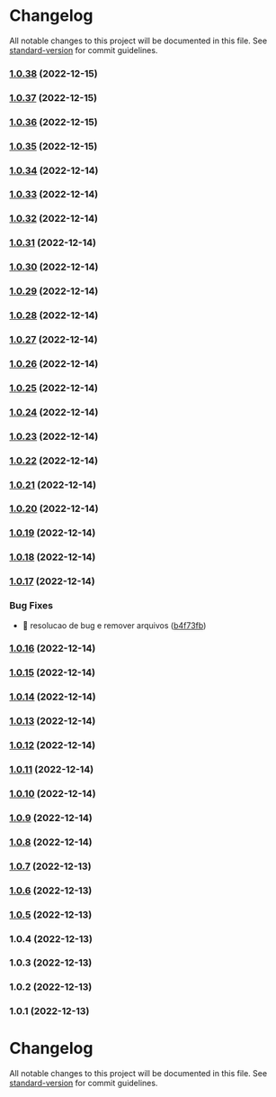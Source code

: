 # Changelog

All notable changes to this project will be documented in this file. See [standard-version](https://github.com/conventional-changelog/standard-version) for commit guidelines.

### [1.0.38](https://github.com/T-Terra/nlw_nodejs/compare/v1.0.37...v1.0.38) (2022-12-15)

### [1.0.37](https://github.com/T-Terra/nlw_nodejs/compare/v1.0.36...v1.0.37) (2022-12-15)

### [1.0.36](https://github.com/T-Terra/nlw_nodejs/compare/v1.0.35...v1.0.36) (2022-12-15)

### [1.0.35](https://github.com/T-Terra/nlw_nodejs/compare/v1.0.34...v1.0.35) (2022-12-15)

### [1.0.34](https://github.com/T-Terra/nlw_nodejs/compare/v1.0.33...v1.0.34) (2022-12-14)

### [1.0.33](https://github.com/T-Terra/nlw_nodejs/compare/v1.0.32...v1.0.33) (2022-12-14)

### [1.0.32](https://github.com/T-Terra/nlw_nodejs/compare/v1.0.31...v1.0.32) (2022-12-14)

### [1.0.31](https://github.com/T-Terra/nlw_nodejs/compare/v1.0.30...v1.0.31) (2022-12-14)

### [1.0.30](https://github.com/T-Terra/nlw_nodejs/compare/v1.0.29...v1.0.30) (2022-12-14)

### [1.0.29](https://github.com/T-Terra/nlw_nodejs/compare/v1.0.28...v1.0.29) (2022-12-14)

### [1.0.28](https://github.com/T-Terra/nlw_nodejs/compare/v1.0.27...v1.0.28) (2022-12-14)

### [1.0.27](https://github.com/T-Terra/nlw_nodejs/compare/v1.0.26...v1.0.27) (2022-12-14)

### [1.0.26](https://github.com/T-Terra/nlw_nodejs/compare/v1.0.25...v1.0.26) (2022-12-14)

### [1.0.25](https://github.com/T-Terra/nlw_nodejs/compare/v1.0.24...v1.0.25) (2022-12-14)

### [1.0.24](https://github.com/T-Terra/nlw_nodejs/compare/v1.0.23...v1.0.24) (2022-12-14)

### [1.0.23](https://github.com/T-Terra/nlw_nodejs/compare/v1.0.22...v1.0.23) (2022-12-14)

### [1.0.22](https://github.com/T-Terra/nlw_nodejs/compare/v1.0.21...v1.0.22) (2022-12-14)

### [1.0.21](https://github.com/T-Terra/nlw_nodejs/compare/v1.0.20...v1.0.21) (2022-12-14)

### [1.0.20](https://github.com/T-Terra/nlw_nodejs/compare/v1.0.19...v1.0.20) (2022-12-14)

### [1.0.19](https://github.com/T-Terra/nlw_nodejs/compare/v1.0.18...v1.0.19) (2022-12-14)

### [1.0.18](https://github.com/T-Terra/nlw_nodejs/compare/v1.0.17...v1.0.18) (2022-12-14)

### [1.0.17](https://github.com/T-Terra/nlw_nodejs/compare/v1.0.16...v1.0.17) (2022-12-14)


### Bug Fixes

* 🐛 resolucao de bug e remover arquivos ([b4f73fb](https://github.com/T-Terra/nlw_nodejs/commit/b4f73fb51de60751a9beff481524daf44003f95b))

### [1.0.16](https://github.com/T-Terra/nlw_nodejs/compare/v1.0.15...v1.0.16) (2022-12-14)

### [1.0.15](https://github.com/T-Terra/nlw_nodejs/compare/v1.0.14...v1.0.15) (2022-12-14)

### [1.0.14](https://github.com/T-Terra/nlw_nodejs/compare/v1.0.13...v1.0.14) (2022-12-14)

### [1.0.13](https://github.com/T-Terra/nlw_nodejs/compare/v1.0.12...v1.0.13) (2022-12-14)

### [1.0.12](https://github.com/T-Terra/nlw_nodejs/compare/v1.0.11...v1.0.12) (2022-12-14)

### [1.0.11](https://github.com/T-Terra/nlw_nodejs/compare/v1.0.10...v1.0.11) (2022-12-14)

### [1.0.10](https://github.com/T-Terra/nlw_nodejs/compare/v1.0.9...v1.0.10) (2022-12-14)

### [1.0.9](https://github.com/T-Terra/nlw_nodejs/compare/v1.0.8...v1.0.9) (2022-12-14)

### [1.0.8](https://github.com/T-Terra/nlw_nodejs/compare/v1.0.7...v1.0.8) (2022-12-14)

### [1.0.7](https://github.com/T-Terra/nlw_nodejs/compare/v1.0.6...v1.0.7) (2022-12-13)

### [1.0.6](https://github.com/T-Terra/nlw_nodejs/compare/v1.0.5...v1.0.6) (2022-12-13)

### [1.0.5](https://github.com/T-Terra/nlw_nodejs/compare/v1.0.4...v1.0.5) (2022-12-13)

### 1.0.4 (2022-12-13)

### 1.0.3 (2022-12-13)

### 1.0.2 (2022-12-13)

### 1.0.1 (2022-12-13)

# Changelog

All notable changes to this project will be documented in this file. See [standard-version](https://github.com/conventional-changelog/standard-version) for commit guidelines.
